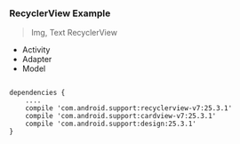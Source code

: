 ### RecyclerView Example

> Img, Text RecyclerView 

* Activity
* Adapter
* Model


<pre><code> 
dependencies {
    ....
    compile 'com.android.support:recyclerview-v7:25.3.1'
    compile 'com.android.support:cardview-v7:25.3.1'
    compile 'com.android.support:design:25.3.1'
}
</code></pre>

